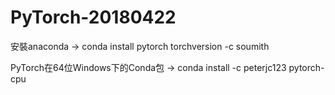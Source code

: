 # PyTorch-20180422

安裝anaconda
-> conda install pytorch torchversion -c soumith

PyTorch在64位Windows下的Conda包
-> conda install -c peterjc123 pytorch-cpu
